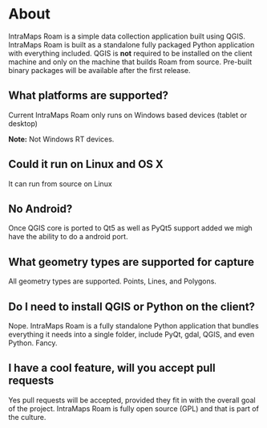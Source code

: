 # About

IntraMaps Roam is a simple data collection application built using QGIS. IntraMaps Roam is built as a standalone fully packaged Python application with everything included. QGIS is **not** required to be installed on the client machine and only on the machine that builds Roam from source.  Pre-built binary packages will be available after the first release. 

## What platforms are supported?

Current IntraMaps Roam only runs on Windows based devices (tablet or desktop)

**Note:** Not Windows RT devices.

## Could it run on Linux and OS X

It can run from source on Linux

## No Android?

Once QGIS core is ported to Qt5 as well as PyQt5 support added we migh have the ability to do a android port.

## What geometry types are supported for capture

All geometry types are supported. Points, Lines, and Polygons.

## Do I need to install QGIS or Python on the client?

Nope. IntraMaps Roam is a fully standalone Python application that bundles everything it needs into a single folder, include PyQt, gdal, QGIS, and even Python.  Fancy.

## I have a cool feature, will you accept pull requests

Yes pull requests will be accepted, provided they fit in with the overall goal of the project. IntraMaps Roam is fully open source (GPL) and that is part of the culture.  
